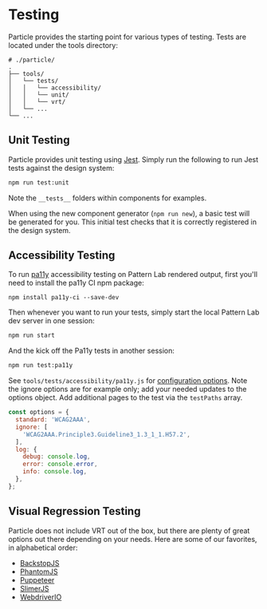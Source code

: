 # Testing

Particle provides the starting point for various types of testing. Tests are located under the tools directory:

```text
# ./particle/
.
├── tools/
│   └── tests/
│   │   └── accessibility/
│   │   └── unit/
│   │   └── vrt/
│   └── ...
└── ...
```

## Unit Testing

Particle provides unit testing using [Jest](https://facebook.github.io/jest/docs/en/tutorial-jquery.html). Simply run the following to run Jest tests against the design system:

```bash
npm run test:unit
```

Note the `__tests__` folders within components for examples.

When using the new component generator \(`npm run new`\), a basic test will be generated for you. This initial test checks that it is correctly registered in the design system.

## Accessibility Testing

To run [pa11y](http://pa11y.org/) accessibility testing on Pattern Lab rendered output, first you'll need to install the pa11y CI npm package:

```text
npm install pa11y-ci --save-dev
```

Then whenever you want to run your tests, simply start the local Pattern Lab dev server in one session:

```bash
npm run start
```

And the kick off the Pa11y tests in another session:

```bash
npm run test:pa11y
```

See `tools/tests/accessibility/pa11y.js` for [configuration options](https://github.com/pa11y/pa11y/tree/5.x#configuration). Note the ignore options are for example only; add your needed updates to the options object. Add additional pages to the test via the `testPaths` array.

```javascript
const options = {
  standard: 'WCAG2AAA',
  ignore: [
    'WCAG2AAA.Principle3.Guideline3_1.3_1_1.H57.2',
  ],
  log: {
    debug: console.log,
    error: console.error,
    info: console.log,
  },
};
```

## Visual Regression Testing

Particle does not include VRT out of the box, but there are plenty of great options out there depending on your needs. Here are some of our favorites, in alphabetical order:

- [BackstopJS](https://github.com/garris/BackstopJS)
- [PhantomJS](https://github.com/ariya/phantomjs)
- [Puppeteer](https://github.com/GoogleChrome/puppeteer)
- [SlimerJS](https://github.com/laurentj/slimerjs)
- [WebdriverIO](http://webdriver.io/)
